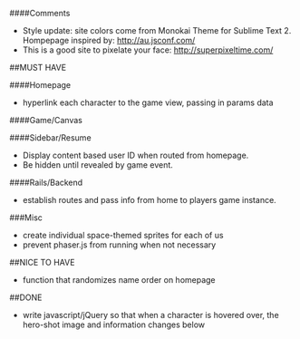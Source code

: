 ####Comments
* Style update: site colors come from Monokai Theme for Sublime Text 2. Hompepage inspired by: http://au.jsconf.com/
* This is a good site to pixelate your face: http://superpixeltime.com/

##MUST HAVE

####Homepage

* hyperlink each character to the game view, passing in params data

####Game/Canvas


####Sidebar/Resume

* Display content based user ID when routed from homepage.  
* Be hidden until revealed by game event.

####Rails/Backend

* establish routes and pass info from home to players game instance. 

###Misc

* create individual space-themed sprites for each of us
* prevent phaser.js from running when not necessary


##NICE TO HAVE

* function that randomizes name order on homepage

##DONE

* write javascript/jQuery so that when a character is hovered over, the hero-shot image and information changes below
